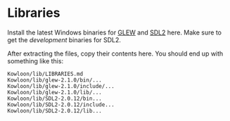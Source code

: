 Libraries
=========

Install the latest Windows binaries for [GLEW](http://glew.sourceforge.net/) and [SDL2](https://www.libsdl.org/download-2.0.php) here. Make sure to get the _development_ binaries for SDL2.

After extracting the files, copy their contents here. You should end up with something like this:

    Kowloon/lib/LIBRARIES.md
	Kowloon/lib/glew-2.1.0/bin/...	
	Kowloon/lib/glew-2.1.0/include/...
	Kowloon/lib/glew-2.1.0/lib/...
	Kowloon/lib/SDL2-2.0.12/bin...
    Kowloon/lib/SDL2-2.0.12/include...
	Kowloon/lib/SDL2-2.0.12/lib...

